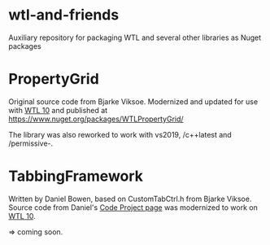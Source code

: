 # wtl-and-friends
Auxiliary repository for packaging WTL and several other libraries as Nuget packages

# PropertyGrid

Original source code from Bjarke Viksoe. Modernized and updated for use with [WTL 10](https://www.nuget.org/packages/wtl/) and published at <https://www.nuget.org/packages/WTLPropertyGrid/>

The library was also reworked to work with vs2019, /c++latest and /permissive-.

# TabbingFramework 

Written by Daniel Bowen, based on CustomTabCtrl.h from Bjarke Viksoe.
Source code from Daniel's [Code Project page](https://www.codeproject.com/Articles/2431/Custom-Tab-Controls-Tabbed-Frame-and-Tabbed-MDI) was modernized to work on [WTL 10](https://www.nuget.org/packages/wtl/).

=> coming soon.
